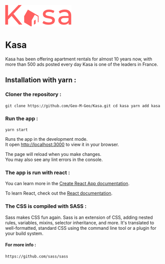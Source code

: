 ![Getting Started](./src/assets/logo_desktop.png)
# Kasa

Kasa has been offering apartment rentals for almost 10 years now, with more than 500 ads posted every day Kasa is one of the leaders in France.

## Installation with yarn :

### Cloner the repository :

`git clone https://github.com/Geo-M-Geo/Kasa.git
cd kasa
yarn add kasa`

### Run the app :

` yarn start `

Runs the app in the development mode.\
It open [http://localhost:3000](http://localhost:3000) to view it in your browser.

The page will reload when you make changes.\
You may also see any lint errors in the console.

### The app is run with react :

You can learn more in the [Create React App documentation](https://facebook.github.io/create-react-app/docs/getting-started).

To learn React, check out the [React documentation](https://reactjs.org/).

### The CSS is compiled with SASS : 

Sass makes CSS fun again. Sass is an extension of CSS, adding nested rules, variables, mixins, selector inheritance, and more. It's translated to well-formatted, standard CSS using the command line tool or a plugin for your build system.

#### For more info :

`https://github.com/sass/sass`